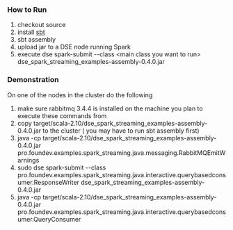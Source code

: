 ### How to Run

1. checkout source
2. install [sbt](http://www.scala-sbt.org/download.html)
3. sbt assembly
4. upload jar to a DSE node running Spark
5. execute dse spark-submit --class \<main class you want to run\> dse_spark_streaming_examples-assembly-0.4.0.jar

### Demonstration

On one of the nodes in the cluster do the following
 
1. make sure rabbitmq 3.4.4 is installed on the machine you plan to execute these commands from
2. copy target/scala-2.10/dse_spark_streaming_examples-assembly-0.4.0.jar to the cluster ( you may have to run sbt assembly first)
3. java -cp target/scala-2.10/dse_spark_streaming_examples-assembly-0.4.0.jar pro.foundev.examples.spark_streaming.java.messaging.RabbitMQEmitWarnings
4. sudo dse spark-submit --class pro.foundev.examples.spark_streaming.java.interactive.querybasedconsumer.ResponseWriter dse_spark_streaming_examples-assembly-0.4.0.jar
5. java -cp target/scala-2.10/dse_spark_streaming_examples-assembly-0.4.0.jar pro.foundev.examples.spark_streaming.java.interactive.querybasedconsumer.QueryConsumer